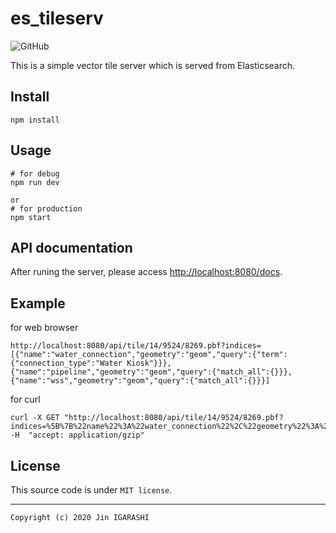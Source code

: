 # es_tileserv
![GitHub](https://img.shields.io/github/license/JinIgarashi/es_tileserv)

This is a simple vector tile server which is served from Elasticsearch.

## Install

```
npm install
```

## Usage

```
# for debug
npm run dev

or
# for production
npm start
```

## API documentation

After runing the server, please access [http://localhost:8080/docs](http://localhost:8080/docs).

## Example
for web browser
```
http://localhost:8080/api/tile/14/9524/8269.pbf?indices=[{"name":"water_connection","geometry":"geom","query":{"term":{"connection_type":"Water Kiosk"}}},{"name":"pipeline","geometry":"geom","query":{"match_all":{}}},{"name":"wss","geometry":"geom","query":{"match_all":{}}}]
```

for curl
```
curl -X GET "http://localhost:8080/api/tile/14/9524/8269.pbf?indices=%5B%7B%22name%22%3A%22water_connection%22%2C%22geometry%22%3A%22geom%22%2C%22query%22%3A%7B%22term%22%3A%7B%22connection_type%22%3A%22Water%20Kiosk%22%7D%7D%7D%2C%7B%22name%22%3A%22pipeline%22%2C%22geometry%22%3A%22geom%22%2C%22query%22%3A%7B%22match_all%22%3A%7B%7D%7D%7D%2C%7B%22name%22%3A%22wss%22%2C%22geometry%22%3A%22geom%22%2C%22query%22%3A%7B%22match_all%22%3A%7B%7D%7D%7D%5D" -H  "accept: application/gzip"
```

## License

This source code is under `MIT license`.

---
`Copyright (c) 2020 Jin IGARASHI`
